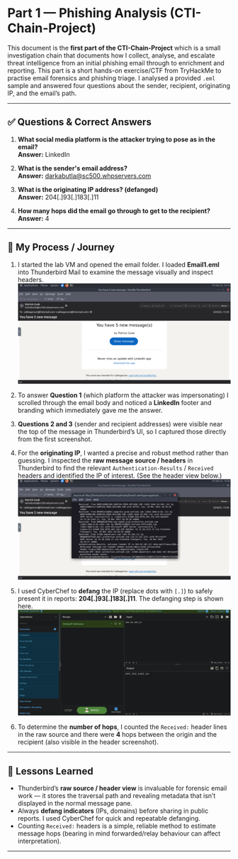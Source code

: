 # Part 1 — Phishing Analysis (CTI-Chain-Project)

This document is the **first part of the CTI-Chain-Project** which is a small investigation chain that documents how I collect, analyse, and escalate threat intelligence from an initial phishing email through to enrichment and reporting. This part is a short hands-on exercise/CTF from TryHackMe to practise email forensics and phishing triage. I analysed a provided `.eml` sample and answered four questions about the sender, recipient, originating IP, and the email’s path.

---

## ✅ Questions & Correct Answers

1. **What social media platform is the attacker trying to pose as in the email?**  
   **Answer:** LinkedIn

2. **What is the sender's email address?**  
   **Answer:** darkabutla@sc500.whpservers.com

3. **What is the originating IP address? (defanged)**  
   **Answer:** 204[.]93[.]183[.]11

4. **How many hops did the email go through to get to the recipient?**  
   **Answer:** 4

---

## 🧭 My Process / Journey

1. I started the lab VM and opened the email folder. I loaded **Email1.eml** into Thunderbird Mail to examine the message visually and inspect headers.  
   ![Opened email in Thunderbird](../screenshots/Phishing1.png)

2. To answer **Question 1** (which platform the attacker was impersonating) I scrolled through the email body and noticed a **LinkedIn** footer and branding which immediately gave me the answer.

3. **Questions 2 and 3** (sender and recipient addresses) were visible near the top of the message in Thunderbird’s UI, so I captured those directly from the first screenshot.

4. For the **originating IP**, I wanted a precise and robust method rather than guessing. I inspected the **raw message source / headers** in Thunderbird to find the relevant `Authentication-Results` / `Received` headers and identified the IP of interest. (See the header view below.)  
   ![Email source / headers](../screenshots/Phishing2.png)

5. I used CyberChef to **defang** the IP (replace dots with `[.]`) to safely present it in reports: **204[.]93[.]183[.]11**. The defanging step is shown here.  
   ![Defanging the IP in CyberChef](../screenshots/Phising3.png)

6. To determine the **number of hops**, I counted the `Received:` header lines in the raw source and there were **4** hops between the origin and the recipient (also visible in the header screenshot).

---

## 📝 Lessons Learned

- Thunderbird’s **raw source / header view** is invaluable for forensic email work — it stores the traversal path and revealing metadata that isn’t displayed in the normal message pane.  
- Always **defang indicators** (IPs, domains) before sharing in public reports. I used CyberChef for quick and repeatable defanging.  
- Counting `Received:` headers is a simple, reliable method to estimate message hops (bearing in mind forwarded/relay behaviour can affect interpretation).

---
